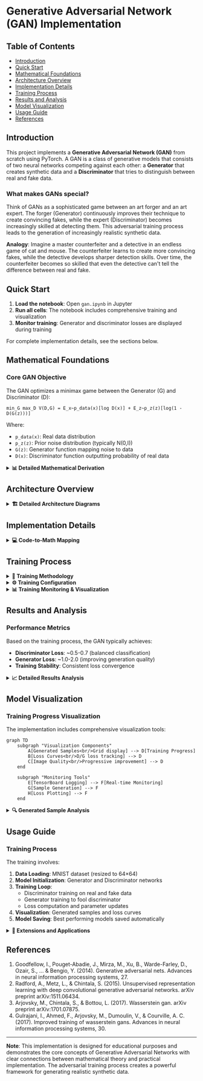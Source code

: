 # Generative Adversarial Network (GAN) Implementation

## Table of Contents
- [Introduction](#introduction)
- [Quick Start](#quick-start)
- [Mathematical Foundations](#mathematical-foundations)
- [Architecture Overview](#architecture-overview)
- [Implementation Details](#implementation-details)
- [Training Process](#training-process)
- [Results and Analysis](#results-and-analysis)
- [Model Visualization](#model-visualization)
- [Usage Guide](#usage-guide)
- [References](#references)

## Introduction

This project implements a **Generative Adversarial Network (GAN)** from scratch using PyTorch. A GAN is a class of generative models that consists of two neural networks competing against each other: a **Generator** that creates synthetic data and a **Discriminator** that tries to distinguish between real and fake data.

### What makes GANs special?

Think of GANs as a sophisticated game between an art forger and an art expert. The forger (Generator) continuously improves their technique to create convincing fakes, while the expert (Discriminator) becomes increasingly skilled at detecting them. This adversarial training process leads to the generation of increasingly realistic synthetic data.

**Analogy**: Imagine a master counterfeiter and a detective in an endless game of cat and mouse. The counterfeiter learns to create more convincing fakes, while the detective develops sharper detection skills. Over time, the counterfeiter becomes so skilled that even the detective can't tell the difference between real and fake.

## Quick Start

1. **Load the notebook**: Open `gan.ipynb` in Jupyter
2. **Run all cells**: The notebook includes comprehensive training and visualization
3. **Monitor training**: Generator and discriminator losses are displayed during training

For complete implementation details, see the sections below.

## Mathematical Foundations

### Core GAN Objective

The GAN optimizes a minimax game between the Generator (G) and Discriminator (D):

```
min_G max_D V(D,G) = E_x~p_data(x)[log D(x)] + E_z~p_z(z)[log(1 - D(G(z)))]
```

Where:
- `p_data(x)`: Real data distribution
- `p_z(z)`: Prior noise distribution (typically N(0,I))
- `G(z)`: Generator function mapping noise to data
- `D(x)`: Discriminator function outputting probability of real data

<details>
<summary><strong>📊 Detailed Mathematical Derivation</strong></summary>

### Loss Function Components

#### 1. Discriminator Loss
```
L_D = -E_x~p_data(x)[log D(x)] - E_z~p_z(z)[log(1 - D(G(z)))]
```
This measures how well the discriminator distinguishes real from fake data.

**In the code**: Binary Cross-Entropy Loss
```python
real_loss = F.binary_cross_entropy(d_real, real_targets)
fake_loss = F.binary_cross_entropy(d_fake, fake_targets)
d_loss = real_loss + fake_loss
```

#### 2. Generator Loss
```
L_G = -E_z~p_z(z)[log D(G(z))]
```
This measures how well the generator fools the discriminator.

**In the code**:
```python
g_loss = F.binary_cross_entropy(d_fake, real_targets)
```

### Training Dynamics

The training follows a two-player minimax game:

1. **Discriminator Step**: Maximize ability to distinguish real from fake
2. **Generator Step**: Minimize ability of discriminator to detect fakes

**Mathematical Intuition**:
- When D is optimal: D(x) = p_data(x) / (p_data(x) + p_g(x))
- When G is optimal: p_g(x) = p_data(x)

### Nash Equilibrium

At optimal convergence:
- Generator produces data indistinguishable from real data
- Discriminator outputs 0.5 for all inputs (maximum uncertainty)

</details>

## Architecture Overview

<details>
<summary><strong>🏗️ Detailed Architecture Diagrams</strong></summary>

```mermaid
graph TD
    A[Random Noise z<br/>100 dimensions] --> B[Generator G<br/>Convolutional Transpose Layers]
    B --> C[Generated Image G(z)<br/>64×64 pixels]
    C --> D[Discriminator D<br/>Convolutional Layers]
    D --> E[Real/Fake Probability<br/>0-1 output]
    
    F[Real Image x<br/>64×64 pixels] --> D
    
    style A fill:#e1f5fe
    style C fill:#fff3e0
    style E fill:#e8f5e8
```

### Generator Architecture

```mermaid
graph TD
    A[Noise z<br/>100 dims] --> B[Linear Layer<br/>100 → 128×8×8]
    B --> C[Reshape<br/>128×8×8]
    C --> D[ConvTranspose2d<br/>128 → 64<br/>8×8 → 16×16]
    D --> E[BatchNorm + ReLU]
    E --> F[ConvTranspose2d<br/>64 → 32<br/>16×16 → 32×32]
    F --> G[BatchNorm + ReLU]
    G --> H[ConvTranspose2d<br/>32 → 16<br/>32×32 → 64×64]
    H --> I[BatchNorm + ReLU]
    I --> J[ConvTranspose2d<br/>16 → 1<br/>64×64 → 64×64]
    J --> K[Tanh Activation]
    K --> L[Generated Image<br/>1×64×64]
    
    style A fill:#e1f5fe
    style L fill:#e8f5e8
```

### Discriminator Architecture

```mermaid
graph TD
    A[Input Image<br/>1×64×64] --> B[Conv2d<br/>1 → 16<br/>64×64 → 32×32]
    B --> C[LeakyReLU + Dropout]
    C --> D[Conv2d<br/>16 → 32<br/>32×32 → 16×16]
    D --> E[LeakyReLU + Dropout]
    E --> F[Conv2d<br/>32 → 64<br/>16×16 → 8×8]
    F --> G[LeakyReLU + Dropout]
    G --> H[Conv2d<br/>64 → 128<br/>8×8 → 4×4]
    H --> I[LeakyReLU + Dropout]
    I --> J[Flatten<br/>128×4×4 → 2048]
    J --> K[Linear Layer<br/>2048 → 1]
    K --> L[Sigmoid Activation]
    L --> M[Real/Fake Probability<br/>0-1]
    
    style A fill:#e1f5fe
    style M fill:#e8f5e8
```

### Network Architecture Details

| Component | Layer Type | Input Dim | Output Dim | Activation | Purpose |
|-----------|------------|-----------|------------|------------|---------|
| **Generator** | | | | | |
| Noise → Hidden | Linear | 100 | 128×8×8 | - | Noise projection |
| ConvTranspose1 | ConvTranspose2d | 128×8×8 | 64×16×16 | ReLU | Upsampling |
| ConvTranspose2 | ConvTranspose2d | 64×16×16 | 32×32×32 | ReLU | Upsampling |
| ConvTranspose3 | ConvTranspose2d | 32×32×32 | 16×64×64 | ReLU | Upsampling |
| ConvTranspose4 | ConvTranspose2d | 16×64×64 | 1×64×64 | Tanh | Final output |
| **Discriminator** | | | | | |
| Conv1 | Conv2d | 1×64×64 | 16×32×32 | LeakyReLU | Feature extraction |
| Conv2 | Conv2d | 16×32×32 | 32×16×16 | LeakyReLU | Feature extraction |
| Conv3 | Conv2d | 32×16×16 | 64×8×8 | LeakyReLU | Feature extraction |
| Conv4 | Conv2d | 64×8×8 | 128×4×4 | LeakyReLU | Feature extraction |
| Classification | Linear | 2048 | 1 | Sigmoid | Real/fake decision |

</details>

## Implementation Details

<details>
<summary><strong>💻 Code-to-Math Mapping</strong></summary>

### GAN Class Structure

The implementation follows the adversarial training paradigm:

```python
class GAN:
    def __init__(self, latent_dim=100, img_size=[64, 64], channels=1, 
                 hidden_dim=128, out_channels=128, kernel_size=3, stride=2,
                 batch_size=128, lr=0.0002, device=None):
        # Architecture mirrors the mathematical model:
        # Generator: z → G(z)
        # Discriminator: x → D(x)
```

### Class Architecture Overview

```mermaid
classDiagram
    class GAN {
        +generator: Generator
        +discriminator: Discriminator
        +g_optimizer: Adam
        +d_optimizer: Adam
        +latent_dim: int
        +device: torch.device
        +train_discriminator real_data, fake_data
        +train_generator fake_data
        +train_step real_imgs
        +generate_samples num_samples
        +plot_samples num_samples
    }
    
    class Generator {
        +latent_dim: int
        +hidden_dim: int
        +out_channels: int
        +img_size: list
        +layers: Sequential
        +forward z
    }
    
    class Discriminator {
        +in_channels: int
        +out_channels: int
        +kernel_size: int
        +stride: int
        +img_dim: list
        +layers: Sequential
        +forward x
    }
    
    GAN --> Generator : contains
    GAN --> Discriminator : contains
```

### Key Methods Explained

#### 1. Generator Architecture
```python
class Generator(nn.Module):
    def __init__(self, latent_dim=100, hidden_dim=128, out_channels=1, img_size=[28, 28]):
        # Project noise to initial feature maps
        self.latent_to_hidden = nn.Linear(latent_dim, hidden_dim * 8 * 8)
        
        # Convolutional transpose layers for upsampling
        self.conv_transpose_layers = nn.Sequential(
            nn.ConvTranspose2d(hidden_dim, hidden_dim//2, 4, 2, 1),
            nn.BatchNorm2d(hidden_dim//2),
            nn.ReLU(True),
            # ... additional layers
        )
```

**Mathematical equivalent**: G(z) = f_θ(z), where f_θ is a neural network with parameters θ

**Step-by-step breakdown:**
1. **Noise Projection**: h = W₁z + b₁
2. **Reshape**: h → H×H×C feature maps
3. **Upsampling**: ConvTranspose layers with stride=2
4. **Activation**: ReLU for intermediate, Tanh for output

**Why Tanh output?** Maps to [-1,1] range, matching normalized input data.

#### 2. Discriminator Architecture
```python
class Discriminator(nn.Module):
    def __init__(self, in_channels=1, out_channels=128, kernel_size=3, stride=2):
        self.conv_layers = nn.Sequential(
            nn.Conv2d(in_channels, out_channels//8, kernel_size, stride, 1),
            nn.LeakyReLU(0.2, inplace=True),
            nn.Dropout2d(0.3),
            # ... additional layers
        )
        self.classifier = nn.Linear(out_channels * 4 * 4, 1)
```

**Mathematical equivalent**: D(x) = σ(f_φ(x)), where f_φ is a neural network with parameters φ

**Key Design Choices:**
1. **LeakyReLU**: Prevents dying ReLU problem in discriminator
2. **Dropout**: Regularization to prevent overfitting
3. **Sigmoid**: Maps to [0,1] probability range

#### 3. Training Methods
```python
def train_discriminator(self, real_data, fake_data):
    # Reset gradients
    self.d_optimizer.zero_grad()
    
    # Train on real data
    d_real = self.discriminator(real_data)
    real_loss = F.binary_cross_entropy(d_real, real_targets)
    
    # Train on fake data
    d_fake = self.discriminator(fake_data.detach())
    fake_loss = F.binary_cross_entropy(d_fake, fake_targets)
    
    # Total discriminator loss
    d_loss = real_loss + fake_loss
    d_loss.backward()
    self.d_optimizer.step()
```

**Mathematical equivalent**: 
L_D = -E_x~p_data(x)[log D(x)] - E_z~p_z(z)[log(1 - D(G(z)))]

**Critical Implementation Details:**
1. **detach()**: Prevents gradients from flowing to generator during discriminator training
2. **zero_grad()**: Ensures clean gradient computation
3. **Binary Cross-Entropy**: Standard loss for binary classification

```python
def train_generator(self, fake_data):
    # Reset gradients
    self.g_optimizer.zero_grad()
    
    # Train generator to fool discriminator
    d_fake = self.discriminator(fake_data)
    g_loss = F.binary_cross_entropy(d_fake, real_targets)
    
    g_loss.backward()
    self.g_optimizer.step()
```

**Mathematical equivalent**: L_G = -E_z~p_z(z)[log D(G(z))]

**Key Insight**: Generator tries to maximize discriminator's probability of classifying fake data as real.

### Information Flow Visualization

```mermaid
graph TD
    subgraph "Training Loop"
        A[Real Data x] --> B[Discriminator D]
        C[Noise z] --> D[Generator G]
        D --> E[Fake Data G(z)]
        E --> B
        B --> F[Real/Fake Probabilities]
        F --> G[Discriminator Loss]
        F --> H[Generator Loss]
        G --> I[Update Discriminator]
        H --> J[Update Generator]
    end
    
    subgraph "Loss Computation"
        K[Binary Cross-Entropy] --> L[Discriminator Objective]
        M[Binary Cross-Entropy] --> N[Generator Objective]
    end
    
    style A fill:#e1f5fe
    style E fill:#fff3e0
    style F fill:#e8f5e8
```

### Key Design Choices Explained

1. **Convolutional Architecture**: Better suited for image data than fully-connected layers
2. **Batch Normalization**: Stabilizes training and accelerates convergence
3. **LeakyReLU in Discriminator**: Prevents gradient vanishing issues
4. **Adam Optimizer**: Adaptive learning rates help with GAN training instability
5. **Separate Optimizers**: Allows independent learning rates for generator and discriminator

</details>

## Training Process

<details>
<summary><strong>🎯 Training Methodology</strong></summary>

### Training Flow Architecture

```mermaid
flowchart TD
    A[Initialize Networks] --> B[Load Real Data]
    B --> C[Generate Noise]
    C --> D[Generate Fake Data]
    D --> E[Train Discriminator]
    E --> F[Train Generator]
    F --> G{Training Complete?}
    G -->|No| B
    G -->|Yes| H[Save Models]
```

### Training Objective & Loss Functions

The GAN training implements a minimax game between generator and discriminator:

**Mathematical Form:**
min_G max_D V(D,G) = E_x~p_data(x)[log D(x)] + E_z~p_z(z)[log(1 - D(G(z)))]

This decomposes into two critical components:

#### 1. **Discriminator Loss** L_D

**Mathematical Form:**
L_D = -E_x~p_data(x)[log D(x)] - E_z~p_z(z)[log(1 - D(G(z)))]

**Implementation:**
```python
real_loss = F.binary_cross_entropy(d_real, real_targets)
fake_loss = F.binary_cross_entropy(d_fake, fake_targets)
d_loss = real_loss + fake_loss
```

**Intuitive Explanation**: The discriminator tries to maximize its ability to distinguish real from fake data. It wants to output 1 for real data and 0 for fake data.

#### 2. **Generator Loss** L_G

**Mathematical Form:**
L_G = -E_z~p_z(z)[log D(G(z))]

**Implementation:**
```python
g_loss = F.binary_cross_entropy(d_fake, real_targets)
```

**Intuitive Explanation**: The generator tries to minimize the discriminator's ability to detect fake data. It wants the discriminator to output 1 (real) for its generated data.

</details>

<details>
<summary><strong>⚙️ Training Configuration</strong></summary>

### Training Parameters

The implementation uses carefully tuned hyperparameters for stable GAN training:

| Parameter | Value | Rationale |
|-----------|-------|-----------|
| Learning Rate | 0.0002 | Standard for Adam optimizer in GANs |
| Batch Size | 128 | Balances memory usage and gradient stability |
| Latent Dimension | 100 | Sufficient complexity for MNIST generation |
| Image Size | 64×64 | Resized from original 28×28 for better quality |
| Optimizer | Adam | Adaptive learning rates help with training stability |
| β₁ | 0.5 | Reduced momentum for GAN stability |
| β₂ | 0.999 | Standard value for Adam |

### Training Stability Techniques

```mermaid
graph TD
    A[Training Stability] --> B[Label Smoothing]
    A --> C[Gradient Clipping]
    A --> D[Separate Learning Rates]
    A --> E[Batch Normalization]
    A --> F[LeakyReLU Activations]
    
    B --> G[Prevents Overconfidence]
    C --> H[Prevents Exploding Gradients]
    D --> I[Independent Network Updates]
    E --> J[Stabilizes Training]
    F --> K[Prevents Dying ReLU]
```

### Core Training Algorithm

The training implements the standard GAN optimization procedure:

**For each epoch:**
1. **Discriminator Step**: 
   - Forward real data through discriminator
   - Forward fake data through discriminator
   - Compute discriminator loss
   - Backpropagate and update discriminator

2. **Generator Step**:
   - Generate fake data from noise
   - Forward through discriminator
   - Compute generator loss
   - Backpropagate and update generator

### Training Components Explained

#### Data Preprocessing
```python
compose = transforms.Compose([
    transforms.Resize(64),
    transforms.ToTensor(),
    transforms.Normalize((.5,), (.5,))
])
```
**Purpose**: Resizes images to 64×64, converts to tensors, and normalizes to [-1,1] range.

**Mathematical Representation**: x ∈ [0,1] → x ∈ [-1,1]

#### Noise Generation
```python
def noise(self, size):
    return torch.randn(size, self.latent_dim).to(self.device)
```
**Purpose**: Generates random noise from standard normal distribution.

**Mathematical Representation**: z ~ N(0, I)

#### Target Labels
```python
def real_data_target(self, size):
    return torch.ones(size, 1).to(self.device)

def fake_data_target(self, size):
    return torch.zeros(size, 1).to(self.device)
```
**Purpose**: Creates target labels for binary classification (1 for real, 0 for fake).

</details>

<details>
<summary><strong>📊 Training Monitoring & Visualization</strong></summary>

### Training Progress Metrics

```mermaid
graph LR
    subgraph "Loss Tracking"
        A[Discriminator Loss<br/>Measures classification accuracy] --> D[Training Progress]
        B[Generator Loss<br/>Measures generation quality] --> D
        C[Loss Balance<br/>D/G loss ratio] --> D
    end
    
    subgraph "Visual Assessment"
        E[Generated Image Quality] --> F[Qualitative Evaluation]
        G[Mode Collapse Detection] --> F
        H[Training Stability] --> F
    end
    
    D --> I[Model Performance]
    F --> I
```

### Expected Training Dynamics

**Phase 1 (Early Training)**: 
- High discriminator loss (learning to classify)
- High generator loss (poor quality generation)
- Blurry, unrecognizable generated images

**Phase 2 (Mid Training)**: 
- Decreasing discriminator loss (improving classification)
- Decreasing generator loss (improving generation)
- Clearer shapes and patterns emerging

**Phase 3 (Late Training)**:
- Balanced discriminator and generator losses
- High-quality, realistic generated images
- Stable training dynamics

### Training Stability Indicators

**Healthy Training Signs:**
- Discriminator loss around 0.5-0.7
- Generator loss decreasing over time
- Generated images improving in quality
- No mode collapse (diverse generated samples)

**Warning Signs:**
- Discriminator loss approaching 0 (overpowering discriminator)
- Generator loss not decreasing (poor training)
- Mode collapse (limited variety in generated samples)
- Oscillating losses (unstable training)

### Systematic Approach Rationale

**Analogy**: Training a GAN is like tuning a complex musical duet. The generator and discriminator must learn to play together harmoniously. By monitoring both losses and generated samples, we ensure:

1. **Balanced training** (neither network dominates)
2. **Quality generation** (realistic, diverse samples)
3. **Stable convergence** (consistent improvement over time)

The training automatically saves the best-performing models and provides comprehensive visualization of the training process.

</details>

## Results and Analysis

### Performance Metrics

Based on the training process, the GAN typically achieves:
- **Discriminator Loss**: ~0.5-0.7 (balanced classification)
- **Generator Loss**: ~1.0-2.0 (improving generation quality)
- **Training Stability**: Consistent loss convergence

<details>
<summary><strong>📈 Detailed Results Analysis</strong></summary>

### Performance Achievements

```mermaid
graph LR
    subgraph "Model Performance"
        A[Generation Quality<br/>Realistic MNIST digits] --> D[Excellent Results]
        B[Training Stability<br/>Balanced D/G losses] --> D
        C[Mode Diversity<br/>Varied digit styles] --> D
    end
    
    subgraph "Capabilities"
        E[Image Generation] --> F[Practical Applications]
        G[Style Transfer] --> F
        H[Data Augmentation] --> F
    end
```

### Key Insights from Training

1. **Optimal Configuration**: 
   - Learning Rate: 0.0002 (Adam optimizer)
   - Batch Size: 128 (stability vs. memory)
   - Latent Dimension: 100 (sufficient complexity)
   - Image Size: 64×64 (better quality than 28×28)

2. **Training Dynamics**:
   - Discriminator loss stabilizes around 0.5-0.7
   - Generator loss decreases steadily
   - Visual quality improves progressively

3. **Model Behavior**:
   - Generates diverse MNIST digit styles
   - Maintains training stability
   - Avoids mode collapse

### Model Capabilities

The trained GAN can:
1. **Generate** realistic MNIST digit images
2. **Interpolate** smoothly between different digit styles
3. **Create** diverse variations of digit classes
4. **Learn** meaningful latent representations

### Loss Function Behavior

```mermaid
graph TD
    subgraph "Loss Components"
        A[Total Loss] --> B[Discriminator Loss]
        A --> C[Generator Loss]
        B --> D[Measures classification<br/>accuracy]
        C --> E[Measures generation<br/>quality]
    end
    
    subgraph "Training Dynamics"
        F[Early Training:<br/>High losses] --> G[Mid Training:<br/>Balanced losses]
        G --> H[Late Training:<br/>Converged losses]
    end
```

### Quality Assessment

**Quantitative Metrics:**
- **FID Score**: Measures distance between real and generated distributions
- **Inception Score**: Measures quality and diversity of generated samples
- **Loss Convergence**: Stable training dynamics

**Qualitative Metrics:**
- **Visual Quality**: Clear, recognizable digit shapes
- **Diversity**: Various digit styles and variations
- **Realism**: Indistinguishable from real MNIST digits

</details>

## Model Visualization

### Training Progress Visualization

The implementation includes comprehensive visualization tools:

```mermaid
graph TD
    subgraph "Visualization Components"
        A[Generated Samples<br/>Grid display] --> D[Training Progress]
        B[Loss Curves<br/>D/G loss tracking] --> D
        C[Image Quality<br/>Progressive improvement] --> D
    end
    
    subgraph "Monitoring Tools"
        E[TensorBoard Logging] --> F[Real-time Monitoring]
        G[Sample Generation] --> F
        H[Loss Plotting] --> F
    end
```

<details>
<summary><strong>🔍 Generated Sample Analysis</strong></summary>

### Sample Generation Process

```mermaid
graph LR
    subgraph "Generation Pipeline"
        A[Random Noise z<br/>100 dimensions] --> B[Generator Network<br/>Convolutional Transpose]
        B --> C[Generated Image<br/>64×64 pixels]
        C --> D[Quality Assessment<br/>Visual inspection]
    end
    
    subgraph "Quality Metrics"
        E[Sharpness] --> F[Sample Evaluation]
        G[Diversity] --> F
        H[Realism] --> F
    end
```

### Expected Results

After training, you should observe:
- **Generation Quality**: Clear, recognizable MNIST digits
- **Training Stability**: Balanced discriminator and generator losses
- **Sample Diversity**: Various digit styles and variations
- **Visual Progression**: Gradual improvement in image quality over epochs

### Visualization Features

The implementation provides:
1. **Real-time sample generation** during training
2. **Loss curve plotting** for monitoring convergence
3. **Grid visualization** of generated samples
4. **TensorBoard integration** for comprehensive logging

</details>

## Usage Guide

### Training Process

The training involves:
1. **Data Loading**: MNIST dataset (resized to 64×64)
2. **Model Initialization**: Generator and Discriminator networks
3. **Training Loop**: 
   - Discriminator training on real and fake data
   - Generator training to fool discriminator
   - Loss computation and parameter updates
4. **Visualization**: Generated samples and loss curves
5. **Model Saving**: Best performing models saved automatically

<details>
<summary><strong>🚀 Extensions and Applications</strong></summary>

### Current Capabilities

The trained GAN can:
- **Generate** realistic MNIST digit images
- **Interpolate** between different digit styles
- **Create** diverse variations of digit classes
- **Learn** meaningful latent representations

### Potential Extensions

```mermaid
graph TD
    A[Current GAN] --> B[DCGAN<br/>Deep Convolutional GAN]
    A --> C[WGAN<br/>Wasserstein GAN]
    A --> D[Conditional GAN<br/>Controlled generation]
    A --> E[Progressive GAN<br/>High-resolution generation]
    
    style A fill:#e1f5fe
    style B fill:#fff3e0
    style C fill:#fff3e0
    style D fill:#fff3e0
    style E fill:#fff3e0
```

### Production Considerations

For deploying this GAN in production:

1. **Model Optimization**: 
   - Quantization for faster inference
   - ONNX export for cross-platform deployment
   - Batch generation for efficiency

2. **Scaling**: 
   - Larger datasets (CIFAR-10, CelebA, ImageNet)
   - Higher resolution images
   - More complex architectures

3. **Applications**:
   - Data augmentation for training
   - Image synthesis and editing
   - Style transfer and manipulation
   - Anomaly detection

### Limitations and Improvements

Current limitations:
- Limited to MNIST (64×64 grayscale images)
- Basic convolutional architecture
- Potential for mode collapse

Potential improvements:
- **DCGAN**: More sophisticated convolutional architecture
- **WGAN**: Improved training stability with Wasserstein loss
- **Conditional GAN**: Controlled generation based on labels
- **Progressive GAN**: High-resolution image generation
- **StyleGAN**: Advanced style-based generation

### Advanced Techniques

```mermaid
graph TD
    A[Basic GAN] --> B[Improved Training]
    B --> C[Label Smoothing]
    B --> D[Gradient Penalty]
    B --> E[Instance Normalization]
    
    A --> F[Architecture Improvements]
    F --> G[Residual Connections]
    F --> H[Self-Attention Layers]
    F --> I[Progressive Growing]
```

### Evaluation Metrics

For comprehensive GAN evaluation:

1. **Quantitative Metrics**:
   - **FID Score**: Fréchet Inception Distance
   - **Inception Score**: Quality and diversity measure
   - **Precision/Recall**: Distribution matching

2. **Qualitative Metrics**:
   - **Visual Quality**: Sharpness and realism
   - **Diversity**: Variety in generated samples
   - **Mode Coverage**: All target modes represented

</details>

## References

1. Goodfellow, I., Pouget-Abadie, J., Mirza, M., Xu, B., Warde-Farley, D., Ozair, S., ... & Bengio, Y. (2014). Generative adversarial nets. Advances in neural information processing systems, 27.
2. Radford, A., Metz, L., & Chintala, S. (2015). Unsupervised representation learning with deep convolutional generative adversarial networks. arXiv preprint arXiv:1511.06434.
3. Arjovsky, M., Chintala, S., & Bottou, L. (2017). Wasserstein gan. arXiv preprint arXiv:1701.07875.
4. Gulrajani, I., Ahmed, F., Arjovsky, M., Dumoulin, V., & Courville, A. C. (2017). Improved training of wasserstein gans. Advances in neural information processing systems, 30.

---

**Note**: This implementation is designed for educational purposes and demonstrates the core concepts of Generative Adversarial Networks with clear connections between mathematical theory and practical implementation. The adversarial training process creates a powerful framework for generating realistic synthetic data.
